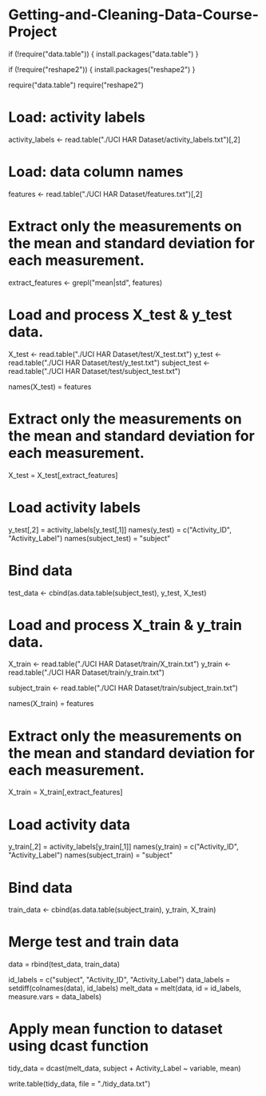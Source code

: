 # Getting-and-Cleaning-Data-Course-Project
if (!require("data.table")) {
  install.packages("data.table")
}

if (!require("reshape2")) {
  install.packages("reshape2")
}

require("data.table")
require("reshape2")

# Load: activity labels
activity_labels <- read.table("./UCI HAR Dataset/activity_labels.txt")[,2]

# Load: data column names
features <- read.table("./UCI HAR Dataset/features.txt")[,2]

# Extract only the measurements on the mean and standard deviation for each measurement.
extract_features <- grepl("mean|std", features)

# Load and process X_test & y_test data.
X_test <- read.table("./UCI HAR Dataset/test/X_test.txt")
y_test <- read.table("./UCI HAR Dataset/test/y_test.txt")
subject_test <- read.table("./UCI HAR Dataset/test/subject_test.txt")

names(X_test) = features

# Extract only the measurements on the mean and standard deviation for each measurement.
X_test = X_test[,extract_features]

# Load activity labels
y_test[,2] = activity_labels[y_test[,1]]
names(y_test) = c("Activity_ID", "Activity_Label")
names(subject_test) = "subject"

# Bind data
test_data <- cbind(as.data.table(subject_test), y_test, X_test)

# Load and process X_train & y_train data.
X_train <- read.table("./UCI HAR Dataset/train/X_train.txt")
y_train <- read.table("./UCI HAR Dataset/train/y_train.txt")

subject_train <- read.table("./UCI HAR Dataset/train/subject_train.txt")

names(X_train) = features

# Extract only the measurements on the mean and standard deviation for each measurement.
X_train = X_train[,extract_features]

# Load activity data
y_train[,2] = activity_labels[y_train[,1]]
names(y_train) = c("Activity_ID", "Activity_Label")
names(subject_train) = "subject"

# Bind data
train_data <- cbind(as.data.table(subject_train), y_train, X_train)

# Merge test and train data
data = rbind(test_data, train_data)

id_labels   = c("subject", "Activity_ID", "Activity_Label")
data_labels = setdiff(colnames(data), id_labels)
melt_data      = melt(data, id = id_labels, measure.vars = data_labels)

# Apply mean function to dataset using dcast function
tidy_data   = dcast(melt_data, subject + Activity_Label ~ variable, mean)

write.table(tidy_data, file = "./tidy_data.txt")
